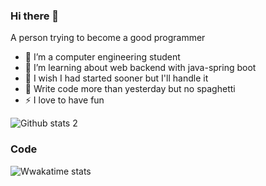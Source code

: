 ### Hi there 👋


A person trying to become a good programmer

- 🔭 I’m a  computer engineering student
- 🌱 I’m learning about web backend with java-spring boot
- 🤔 I wish I had started sooner but I'll handle it
- 🥅 Write code more than yesterday but no spaghetti
- ⚡ I love to have fun 


![Github stats 2](https://github-readme-stats.vercel.app/api?username=esraaaa-dev&show_icons=true&theme=radical)

### Code

![Wwakatime stats](https://github-readme-stats-taupe-two.vercel.app/api/wakatime?username=ari&hide_title=true&hide_border=true&langs_count=5&bg_color=00000000&text_color=777)






